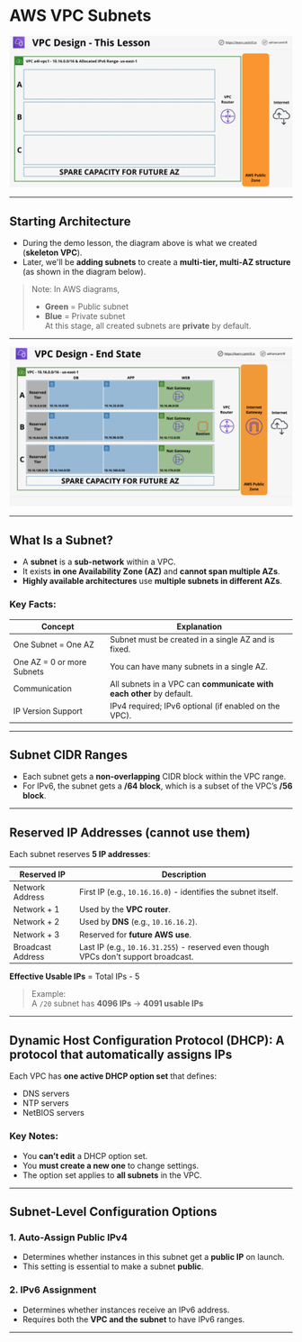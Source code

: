 # AWS VPC Subnets

![VPCSkeleton](/24_Diagrams/VPCSkeleton.png)

---

## Starting Architecture

- During the demo lesson, the diagram above is what we created (**skeleton VPC**).
- Later, we'll be **adding subnets** to create a **multi-tier, multi-AZ structure** (as shown in the diagram below).

> Note: In AWS diagrams,  
> - **Green** = Public subnet  
> - **Blue** = Private subnet  
> At this stage, all created subnets are **private** by default.

---

![VPCArch](/24_Diagrams/VPCStucture-1.png)

---

## What Is a Subnet?

- A **subnet** is a **sub-network** within a VPC.
- It exists **in one Availability Zone (AZ)** and **cannot span multiple AZs**.
- **Highly available architectures** use **multiple subnets in different AZs**.

### Key Facts:

| Concept                                | Explanation                                                                 |
|----------------------------------------|-----------------------------------------------------------------------------|
| One Subnet = One AZ                    | Subnet must be created in a single AZ and is fixed.                         |
| One AZ = 0 or more Subnets             | You can have many subnets in a single AZ.                                   |
| Communication                          | All subnets in a VPC can **communicate with each other** by default.        |
| IP Version Support                     | IPv4 required; IPv6 optional (if enabled on the VPC).                        |

---

## Subnet CIDR Ranges

- Each subnet gets a **non-overlapping** CIDR block within the VPC range.
- For IPv6, the subnet gets a **/64 block**, which is a subset of the VPC’s **/56 block**.

---

## Reserved IP Addresses (cannot use them)

Each subnet reserves **5 IP addresses**:

| Reserved IP       | Description                                                                 |
|-------------------|-----------------------------------------------------------------------------|
| Network Address   | First IP (e.g., `10.16.16.0`) - identifies the subnet itself.               |
| Network + 1       | Used by the **VPC router**.                                                 |
| Network + 2       | Used by **DNS** (e.g., `10.16.16.2`).                                       |
| Network + 3       | Reserved for **future AWS use**.                                            |
| Broadcast Address | Last IP (e.g., `10.16.31.255`) - reserved even though VPCs don't support broadcast. |

**Effective Usable IPs** = Total IPs - 5

> Example:  
> A `/20` subnet has **4096 IPs** → **4091 usable IPs**

---

## Dynamic Host Configuration Protocol (DHCP): A protocol that automatically assigns IPs

Each VPC has **one active DHCP option set** that defines:

- DNS servers
- NTP servers
- NetBIOS servers

### Key Notes:

- You **can’t edit** a DHCP option set.
- You **must create a new one** to change settings.
- The option set applies to **all subnets** in the VPC.

---

## Subnet-Level Configuration Options

### 1. Auto-Assign Public IPv4

- Determines whether instances in this subnet get a **public IP** on launch.
- This setting is essential to make a subnet **public**.

### 2. IPv6 Assignment

- Determines whether instances receive an IPv6 address.
- Requires both the **VPC and the subnet** to have IPv6 ranges.

---
